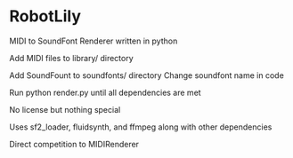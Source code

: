 # RobotLily

MIDI to SoundFont Renderer written in python

Add MIDI files to library/ directory

Add SoundFount to soundfonts/ directory
Change soundfont name in code

Run python render.py until all dependencies are met

No license but nothing special

Uses sf2_loader, fluidsynth, and ffmpeg along with other dependencies

Direct competition to MIDIRenderer
